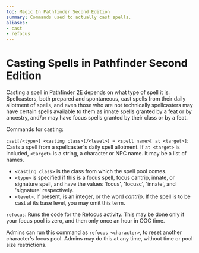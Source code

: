 ```yaml
---
toc: Magic In Pathfinder Second Edition
summary: Commands used to actually cast spells.
aliases:
- cast
- refocus
---
```


# Casting Spells in Pathfinder Second Edition

Casting a spell in Pathfinder 2E depends on what type of spell it is. Spellcasters, both prepared and spontaneous, cast spells from their daily allotment of spells, and even those who are not technically spellcasters may have certain spells available to them as innate spells granted by a feat or by ancestry, and/or may have focus spells granted by their class or by a feat.

Commands for casting:

`cast[/<type>] <casting class>[/<level>] = <spell name>[ at <target>]`: Casts a spell from a spellcaster's daily spell allotment. If `at <target>` is included, `<target>` is a string, a character or NPC name. It may be a list of names.

* `<casting class>` is the class from which the spell pool comes.
* `<type>` is specified if this is a focus spell, focus cantrip, innate, or signature spell, and have the values 'focus', 'focusc', 'innate', and 'signature' respectively. 
* `<level>`, if present, is an integer, or the word _cantrip_. If the spell is to be cast at its base level, you may omit this term. 

`refocus`: Runs the code for the Refocus activity. This may be done only if your focus pool is zero, and then only once an hour in OOC time. 

Admins can run this command as `refocus <character>`, to reset another character's focus pool. Admins may do this at any time, without time or pool size restrictions. 
